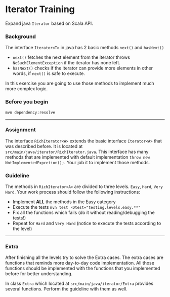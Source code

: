 # Iterator Training
Expand java `Iterator` based on Scala API.

### Background
The interface `Iterator<T>` in java has 2 basic methods `next()` and `hasNext()`
- `next()` fetches the next element from the iterator throws `NoSuchElementException` if the iterator has none left.
- `hasNext()` checks if the iterator can provide more elements in other words, if `next()` is safe to execute.

In this exercise you are going to use those methods to implement much more complex logic.

### Before you begin
`mvn dependency:resolve`

---

### Assignment 
The interface `RichIterator<A>` extends the basic interface `Iterator<A>`
that was described before. It is located at `src/main/java/iterator/RichIterator.java`.
This interface has many methods that are implemented with default
implementation `throw new NotImplementedExpcetion();`. Your job it to implement those
methods. 

### Guideline
The methods in `RichIterator<A>` are divided to three levels. `Easy`, `Hard`, `Very Hard`.
Your work process should follow the following instructions:
* Implement **ALL** the methods in the Easy category
* Execute the tests `mvn test -Dtest="testing.levels.easy.**"` 
* Fix all the functions which fails (do it without reading/debugging the tests!)
* Repeat for `Hard` and `Very Hard` (notice to execute the tests according to the level)

---

### Extra
After finishing all the levels try to solve the Extra cases.
The extra cases are functions that reminds more day-to-day
code implementation. All those functions should be implemented
with the functions that you implemented before for better understanding.

In class `Extra` which located at `src/main/java/iterator/Extra`
provides several functions.
Perform the guideline with them as well.
